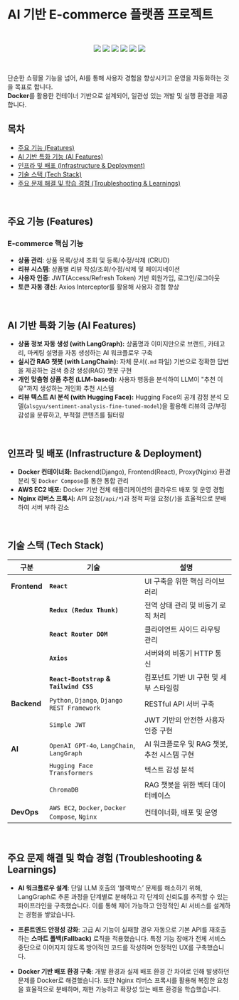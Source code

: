 # AI 기반 E-commerce 플랫폼 프로젝트

<br>

<p align="center">
  <img src="https://img.shields.io/badge/React-61DAFB?style=for-the-badge&logo=React&logoColor=black">
  <img src="https://img.shields.io/badge/Redux-764ABC?style=for-the-badge&logo=Redux&logoColor=white">
  <img src="https://img.shields.io/badge/Django-092E20?style=for-the-badge&logo=Django&logoColor=white">
  <img src="https://img.shields.io/badge/OpenAI-412991?style=for-the-badge&logo=OpenAI&logoColor=white">
  <img src="https://img.shields.io/badge/Docker-2496ED?style=for-the-badge&logo=Docker&logoColor=white">
  <img src="https://img.shields.io/badge/AWS-232F3E?style=for-the-badge&logo=AmazonAWS&logoColor=white">
</p>

<br>

단순한 쇼핑몰 기능을 넘어, AI를 통해 사용자 경험을 향상시키고 운영을 자동화하는 것을 목표로 합니다. <br />
**Docker**를 활용한 컨테이너 기반으로 설계되어, 일관성 있는 개발 및 실행 환경을 제공합니다.


## 목차
- [주요 기능 (Features)](#주요-기능-features)
- [AI 기반 특화 기능 (AI Features)](#ai-기반-특화-기능-ai-features)
- [인프라 및 배포 (Infrastructure & Deployment)](#인프라-및-배포-infrastructure--deployment)
- [기술 스택 (Tech Stack)](#기술-스택-tech-stack)
- [주요 문제 해결 및 학습 경험 (Troubleshooting & Learnings)](#주요-문제-해결-및-학습-경험-troubleshooting--learnings)

<br>


## 주요 기능 (Features)

### E-commerce 핵심 기능
- **상품 관리**: 상품 목록/상세 조회 및 등록/수정/삭제 (CRUD)  
- **리뷰 시스템**: 상품별 리뷰 작성/조회/수정/삭제 및 페이지네이션  
- **사용자 인증**: JWT(Access/Refresh Token) 기반 회원가입, 로그인/로그아웃  
- **토큰 자동 갱신**: Axios Interceptor를 활용해 사용자 경험 향상  

<br>


## AI 기반 특화 기능 (AI Features)

- **상품 정보 자동 생성 (with LangGraph):** 상품명과 이미지만으로 브랜드, 카테고리, 마케팅 설명을 자동 생성하는 AI 워크플로우 구축  
- **실시간 RAG 챗봇 (with LangChain):** 자체 문서(`.md` 파일) 기반으로 정확한 답변을 제공하는 검색 증강 생성(RAG) 챗봇 구현  
- **개인 맞춤형 상품 추천 (LLM-based):** 사용자 행동을 분석하여 LLM이 "추천 이유"까지 생성하는 개인화 추천 시스템  
- **리뷰 텍스트 AI 분석 (with Hugging Face):** Hugging Face의 공개 감정 분석 모델(`alsgyu/sentiment-analysis-fine-tuned-model`)을 활용해 리뷰의 긍/부정 감성을 분류하고, 부적절 콘텐츠를 필터링    

<br>


## 인프라 및 배포 (Infrastructure & Deployment)
- **Docker 컨테이너화:** Backend(Django), Frontend(React), Proxy(Nginx) 환경 분리 및 `Docker Compose`를 통한 통합 관리
- **AWS EC2 배포:** Docker 기반 전체 애플리케이션의 클라우드 배포 및 운영 경험
- **Nginx 리버스 프록시:** API 요청(`/api/*`)과 정적 파일 요청(`/`)을 효율적으로 분배하여 서버 부하 감소

<br>


## 기술 스택 (Tech Stack)

| 구분 | 기술 | 설명 |
|---|---|---|
| **Frontend** | **`React`** | UI 구축을 위한 핵심 라이브러리 |
| | **`Redux (Redux Thunk)`** | 전역 상태 관리 및 비동기 로직 처리 |
| | **`React Router DOM`** | 클라이언트 사이드 라우팅 관리 |
| | **`Axios`** | 서버와의 비동기 HTTP 통신 |
| | **`React-Bootstrap` & `Tailwind CSS`** | 컴포넌트 기반 UI 구현 및 세부 스타일링 |
| **Backend** | `Python`, `Django`, `Django REST Framework` | RESTful API 서버 구축 |
| | `Simple JWT` | JWT 기반의 안전한 사용자 인증 구현 |
| **AI** | `OpenAI GPT-4o`, `LangChain`, `LangGraph` | AI 워크플로우 및 RAG 챗봇, 추천 시스템 구현 |
| | `Hugging Face Transformers` | 텍스트 감성 분석 |
| | `ChromaDB` | RAG 챗봇을 위한 벡터 데이터베이스 |
| **DevOps** | `AWS EC2`, `Docker`, `Docker Compose`, `Nginx`| 컨테이너화, 배포 및 운영 |

<br>


## 주요 문제 해결 및 학습 경험 (Troubleshooting & Learnings)
- **AI 워크플로우 설계**: 단일 LLM 호출의 ‘블랙박스’ 문제를 해소하기 위해, LangGraph로 추론 과정을 단계별로 분해하고 각 단계의 신뢰도를 추적할 수 있는 파이프라인을 구축했습니다. 이를 통해 제어 가능하고 안정적인 AI 서비스를 설계하는 경험을 쌓았습니다.  

- **프론트엔드 안정성 강화**: 고급 AI 기능이 실패할 경우 자동으로 기본 API를 재호출하는 **스마트 폴백(Fallback)** 로직을 적용했습니다. 특정 기능 장애가 전체 서비스 중단으로 이어지지 않도록 방어적인 코드를 작성하며 안정적인 UX를 구축했습니다.  

- **Docker 기반 배포 환경 구축**: 개발 환경과 실제 배포 환경 간 차이로 인해 발생하던 문제를 Docker로 해결했습니다. 또한 Nginx 리버스 프록시를 활용해 복잡한 요청을 효율적으로 분배하며, 재현 가능하고 확장성 있는 배포 환경을 학습했습니다.  


